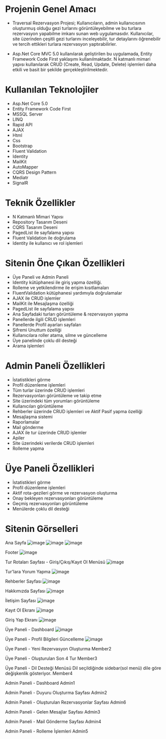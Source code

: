 # Projenin Genel Amacı
- Traversal Rezervasyon Projesi; Kullanıcıların, admin kullanıcısının oluşturmuş olduğu gezi turlarını görüntüleyebilme ve bu turlara rezervasyon yapabilme imkanı sunan web uygulamasıdır. Kullanıcılar, site üzerinden çeşitli gezi turlarını inceleyebilir, tur detaylarını öğrenebilir ve tercih ettikleri turlara rezervasyon yaptırabilirler.

- Asp.Net Core MVC 5.0 kullanılarak geliştirilen bu uygulamada, Entity Framework Code First yaklaşımı kullanılmaktadır. N katmanlı mimari yapısı kullanılarak CRUD (Create, Read, Update, Delete) işlemleri daha etkili ve basit bir şekilde gerçekleştirilmektedir.

# Kullanılan Teknolojiler
- Asp.Net Core 5.0
- Entity Framework Code First
- MSSQL Server
- LINQ
- Rapid API
- AJAX
- Html
- Css
- Bootstrap
- Fluent Validation
- Identity
- MailKit
- AutoMapper
- CQRS Design Pattern
- Mediatr
- SignalR
# Teknik Özellikler
- N Katmanlı Mimari Yapısı
- Repository Tasarım Deseni
- CQRS Tasarım Deseni
- PagedList ile sayfalama yapısı
- Fluent Validation ile doğrulama
- Identity ile kullanıcı ve rol işlemleri
# Sitenin Öne Çıkan Özellikleri
- Üye Paneli ve Admin Paneli
- Identity kütüphanesi ile giriş yapma özelliği.
- Rolleme ve yetkilendirme ile erişim kısıtlamaları
- FluentValidation kütüphanesi yardımıyla doğrulamalar
- AJAX ile CRUD işlemler
- MailKit ile Mesajlaşma özelliği
- PagedList ile sayfalama yapısı
- Ana Sayfadaki turları görüntüleme & rezervasyon yapma
- Panellerde ilgili CRUD işlemleri
- Panellerde Profil ayarları sayfaları
- Şifremi Unuttum özelliği
- Kullanıcılara roller atama, silme ve güncelleme
- Üye panelinde çoklu dil desteği
- Arama işlemleri
# Admin Paneli Özellikleri
- İstatistikleri görme
- Profil düzenleme işlemleri
- Tüm turlar üzerinde CRUD işlemleri
- Rezervasyonları görüntüleme ve takip etme
- Site üzerindeki tüm yorumları görüntüleme
- Kullanıcıları görüntüleme
- Rehberler üzerinde CRUD işlemleri ve Aktif Pasif yapma özelliği
- Mesajlaşma sistemi
- Raporlamalar
- Mail gönderme
- AJAX ile tur üzerinde CRUD işlemler
- Apiler
- Site üzerindeki verilerde CRUD işlemleri
- Rolleme yapma
# Üye Paneli Özellikleri
- İstatistikleri görme
- Profil düzenleme işlemleri
- Aktif rota-gezileri görme ve rezervasyon oluşturma
- Onay bekleyen rezervasyonları görüntüleme
- Geçmiş rezervasyonları görüntüleme
- Menülerde çoklu dil desteği
# Sitenin Görselleri
Ana Sayfa
![image](https://github.com/user-attachments/assets/124d3e1f-dcac-4803-b448-252c026566d9)
![image](https://github.com/user-attachments/assets/3dd629db-8349-4913-b005-c27969c2d6c0)
![image](https://github.com/user-attachments/assets/6a678948-2c03-4382-a2b1-efaf8223ae6f)


Footer
![image](https://github.com/user-attachments/assets/9024fbbb-13e4-4eb5-9099-4210e7fc40fa)


Tur Rotaları Sayfası - Giriş/Çıkış/Kayıt Ol Menüsü
![image](https://github.com/user-attachments/assets/de6a6e58-0c95-4e43-ae7c-372a90feb4aa)


Tur'lara Yorum Yapma
![image](https://github.com/user-attachments/assets/d8be4f2b-0ea7-4ebf-88be-6aa32d20130d)


Rehberler Sayfası
![image](https://github.com/user-attachments/assets/ea99854b-28c1-49f7-b002-a37c99291873)


Hakkımızda Sayfası
![image](https://github.com/user-attachments/assets/2239191a-17c2-4ced-bc9e-6971e250099d)


İletişim Sayfası
![image](https://github.com/user-attachments/assets/27127eb9-58f9-47a5-af82-626acb6ebc5b)


Kayıt Ol Ekranı
![image](https://github.com/user-attachments/assets/6e3e8586-5353-44fb-ba4e-b8320aee3ae0)


Giriş Yap Ekranı
![image](https://github.com/user-attachments/assets/9c926032-237e-4f76-9b57-36afc5da9345)


Üye Paneli - Dashboard
![image](https://github.com/user-attachments/assets/fc5e1dd9-2ee9-4d01-94dc-3442bd2029cc)


Üye Paneli - Profil Bilgileri Güncelleme
![image](https://github.com/user-attachments/assets/d119431e-b2cf-497c-8cf7-8003ec76a3b1)


Üye Paneli - Yeni Rezervasyon Oluşturma
Member2

Üye Paneli - Oluşturulan Son 4 Tur
Member3

Üye Paneli - Dil Desteği Menüsü
Dil seçildiğinde sidebar(sol menü) dile göre değişkenlik gösteriyor. Member4

Admin Paneli - Dashboard
Admin1

Admin Paneli - Duyuru Oluşturma Sayfası
Admin2

Admin Paneli - Oluşturulan Rezervasyonlar Sayfası
Admin6

Admin Paneli - Gelen Mesajlar Sayfası
Admin3

Admin Paneli - Mail Gönderme Sayfası
Admin4

Admin Paneli - Rolleme İşlemleri
Admin5
